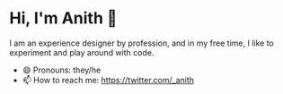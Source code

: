 <!--
**anithvishwanath/anithvishwanath** is a ✨ _special_ ✨ repository because its `README.md` (this file) appears on your GitHub profile.

Here are some ideas to get you started:

- 🔭 I’m currently working on ...
- 🌱 I’m currently learning ...
- 👯 I’m looking to collaborate on ...
- 🤔 I’m looking for help with ...
- 💬 Ask me about ...
- 📫 How to reach me: ...
- 😄 Pronouns: ...
- ⚡ Fun fact: ...
-->

# Hi, I'm Anith 👋

I am an experience designer by profession, and in my free time, I like to experiment and play around with code.

- 😄 Pronouns: they/he
- 📫 How to reach me: https://twitter.com/_anith
